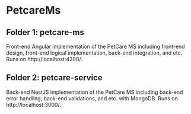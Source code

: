 # PetcareMs

## Folder 1: petcare-ms

Front-end Angular implementation of the PetCare MS including front-end design, front-end logical implementation, back-end integration, and etc. Runs on http://localhost:4200/.

## Folder 2: petcare-service

Back-end NestJS implementation of the PetCare MS including back-end error handling, back-end validations, and etc. with MongoDB. Runs on http://localhost:3000/.



